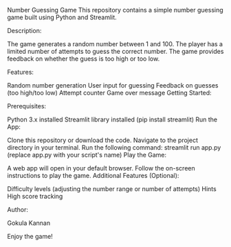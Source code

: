 Number Guessing Game
This repository contains a simple number guessing game built using Python and Streamlit.

Description:

The game generates a random number between 1 and 100. The player has a limited number of attempts to guess the correct number. The game provides feedback on whether the guess is too high or too low.

Features:

Random number generation
User input for guessing
Feedback on guesses (too high/too low)
Attempt counter
Game over message
Getting Started:

Prerequisites:

Python 3.x installed
Streamlit library installed (pip install streamlit)
Run the App:

Clone this repository or download the code.
Navigate to the project directory in your terminal.
Run the following command: streamlit run app.py (replace app.py with your script's name)
Play the Game:

A web app will open in your default browser.
Follow the on-screen instructions to play the game.
Additional Features (Optional):

Difficulty levels (adjusting the number range or number of attempts)
Hints
High score tracking


Author:

Gokula Kannan

Enjoy the game!